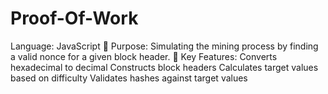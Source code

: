 # Proof-Of-Work
Language: JavaScript 
  🔹 Purpose: Simulating the mining process by finding a valid nonce for a given block header. 
  🔹 Key Features:  Converts hexadecimal to decimal Constructs block headers Calculates target values based on difficulty Validates hashes against target values
